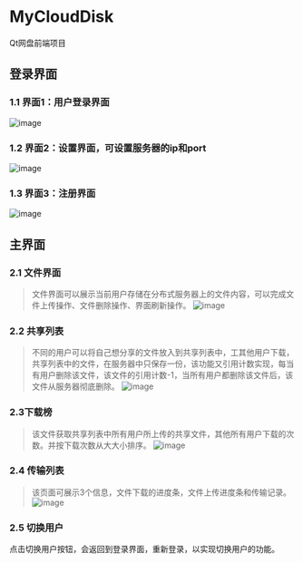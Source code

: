 # MyCloudDisk
 Qt网盘前端项目
##  登录界面

### 1.1 界面1：用户登录界面
![image](https://github.com/user-attachments/assets/1d397bea-3d1e-47c8-a27d-15bb81dae76c)

### 1.2 界面2：设置界面，可设置服务器的ip和port
![image](https://github.com/user-attachments/assets/d4e1db92-ebb8-4f26-9879-9478b3c56095)

### 1.3 界面3：注册界面
![image](https://github.com/user-attachments/assets/c1064772-9607-4273-bdcd-9c8426bdc9e9)

## 主界面

### 2.1 文件界面
> 文件界面可以展示当前用户存储在分布式服务器上的文件内容，可以完成文件上传操作、文件删除操作、界面刷新操作。
![image](https://github.com/user-attachments/assets/6e2b0d9c-71c5-4396-8fc8-e480bd48fc9c)

### 2.2 共享列表
>不同的用户可以将自己想分享的文件放入到共享列表中，工其他用户下载，共享列表中的文件，在服务器中只保存一份，该功能又引用计数实现，每当有用户删除该文件，该文件的引用计数-1，当所有用户都删除该文件后，该文件从服务器彻底删除。
![image](https://github.com/user-attachments/assets/127401da-3677-4991-bab3-62bed753b50e)

### 2.3下载榜
>该文件获取共享列表中所有用户所上传的共享文件，其他所有用户下载的次数。并按下载次数从大大小排序。
![image](https://github.com/user-attachments/assets/45eaae88-2bd4-48a6-9b80-b653d264cd7e)

### 2.4 传输列表
>该页面可展示3个信息，文件下载的进度条，文件上传进度条和传输记录。
![image](https://github.com/user-attachments/assets/efd122a8-515e-42ec-9b94-8d50c34742d2)

### 2.5 切换用户
点击切换用户按钮，会返回到登录界面，重新登录，以实现切换用户的功能。
